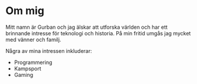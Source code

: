 # Om mig

Mitt namn är Gurban och jag älskar att utforska världen och har ett brinnande intresse för teknologi och historia. På min fritid umgås jag mycket med vänner och familj.

Några av mina intressen inkluderar:
- Programmering
- Kampsport
- Gaming 



